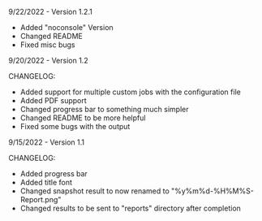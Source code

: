 9/22/2022 - Version 1.2.1
- Added "noconsole" Version
- Changed README
- Fixed misc bugs

9/20/2022 - Version 1.2

CHANGELOG:
- Added support for multiple custom jobs with the configuration file
- Added PDF support
- Changed progress bar to something much simpler
- Changed README to be more helpful
- Fixed some bugs with the output

9/15/2022 - Version 1.1

CHANGELOG:
- Added progress bar
- Added title font
- Changed snapshot result to now renamed to "%y%m%d-%H%M%S-Report.png"
- Changed results to be sent to "reports" directory after completion